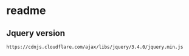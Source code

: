 # readme

## Jquery version

```bash
https://cdnjs.cloudflare.com/ajax/libs/jquery/3.4.0/jquery.min.js
```